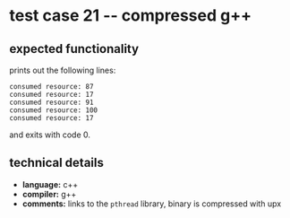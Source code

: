 # test case 21 -- compressed g++

## expected functionality
prints out the following lines:
```
consumed resource: 87
consumed resource: 17
consumed resource: 91
consumed resource: 100
consumed resource: 17
```
and exits with code 0.

## technical details
- **language:** c++
- **compiler:** g++
- **comments:** links to the `pthread` library, binary is compressed with upx
